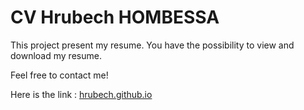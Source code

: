 # CV Hrubech HOMBESSA
This project present my resume.
You have the possibility to view and download my resume.

Feel free to contact me!

Here is the link : [hrubech.github.io](https://hrubech.github.io/)
